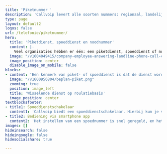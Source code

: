 ```yaml
---
title: 'Piketnummer '
description: 'Callvoip levert alle soorten nummers: regionaal, landelijk, service of internationaal.'
type: page
layout: default2
logos: false
url: /telefonie/piketnummer/
hero:
  title: 'Piketdienst, spoeddienst en noodnummer'
  content: |-
    Veel organisaties hebben er één: een piketdienst, spoeddienst of noodnummer. Zo’n nummer biedt klanten de mogelijkheid om een medewerker aan de lijn te krijgen ingeval van calamiteiten en andere onvoorziene situaties, bijvoorbeeld buiten werktijd. Callvoip biedt ongekende tools om dit type nummer eenvoudig flexibel in te richten.
  image: "/v1604049415/company-employee-answering-landline-phone-call-corporate-job-talking-manager-office-cord-telephone-line-having-remote-conversation-with-phone-number-work-business-call_hipcte.jpg"
  image_position: center
  disable_image_on_mobile: false
blocks:
- content: 'Een kenmerk van piket- of spoeddienst is dat de dienst wordt ingevuld door verschillende collega’s die op wisselende roulatiebasis worden ingepland. Vaak hebben deze mensen dienst met hun eigen mobiele nummer.<br>Dit vereist een telefoonsysteem:<ul><li>waarin je gemakkelijk nummers kunt toevoegen</li><li>waar je snel mensen kunt in- en uitschakelen</li><li>waarin verschillende spoeddiensten elkaar niet in de weg zitten</li><li>waarin meerdere mensen moeten kunnen zien wat er is ingesteld</li></ul>De Callvoip oplossing blinkt uit in haar flexibiliteit om een piket- en spoeddienstnummer in te regelen én te bedienen, zodat de juiste mensen op de juiste momenten dienst hebben.'
  image: "/v1600956804/beplan-piket.png"
  zooming: true
  position: image_left
  title: 'Wisselende dienst op roulatiebasis'
  image_position: center
textblocksfooter:
- title1: Spoeddienstschakelaar
  content1: 'Callvoip biedt een spoeddienstschakelaar. Hierbij kun je verschillende medewerkers in één groep plaatsen. Binnen deze groep is er maximaal één medewerker actief. De overige medewerkers staan automatisch op inactief. Je kunt meerdere groepen maken zodat je ook een gelaagde bereikbaarheid hebt. Er zijn veel handige tools om de bereikbaarheid van een spoednummer te optimaliseren. Denk bv aan:<ul><li>een emailnotificatie van elk inkomend gesprek en/of gemist gesprek</li><li>gelaagde doorschakeling naar meerdere (mobiele) nummer</li><il>externe doorschakeling</li><li>voicemail</li></ul>'
- title2: Bediening via smartphone app
  content2: 'Het instellen van een spoednummer is snel geregeld, en het bedienen ervan is nóg eenvoudiger. Met de gratis smartphone app van ons systeem kunnen de geselecteerde personen zien wie er dienst heeft en de diensten met éen klik veranderen. Zijn er meerdere bedieners, dan ziet iedereen realtime wie er dienst heeft. Moet er snel iets worden gewijzigd? Dan doe je dat dus met één klik vanaf je eigen smartphone.'
images: []
hideinsearch: false
hideingoogle: false
hidesocialshare: true

---
```

